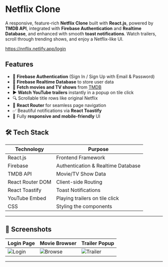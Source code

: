 # Netflix Clone

A responsive, feature-rich **Netflix Clone** built with **React.js**, powered by **TMDB API**, integrated with **Firebase Authentication** and **Realtime Database**, and enhanced with smooth **toast notifications**. Watch trailers, scroll through trending shows, and enjoy a Netflix-like UI.

https://nnflix.netlify.app/login

## Features

- 🔐 **Firebase Authentication** (Sign In / Sign Up with Email & Password)
- 🧠 **Firebase Realtime Database** to store user data
- 🎥 **Fetch movies and TV shows** from [TMDB](https://www.themoviedb.org/)
- ▶️ **Watch YouTube trailers** instantly in a popup on tile click
- 🔍 Scrollable title rows like original Netflix
- 🧭 **React Router** for seamless page navigation
- ✅ Beautiful notifications via **React Toastify**
- 📱 Fully **responsive and mobile-friendly** UI

## 🛠️ Tech Stack

| Technology        | Purpose                                  |
|-------------------|------------------------------------------|
| React.js          | Frontend Framework                       |
| Firebase          | Authentication & Realtime Database       |
| TMDB API          | Movie/TV Show Data                       |
| React Router DOM  | Client-side Routing                      |
| React Toastify    | Toast Notifications                      |
| YouTube Embed     | Playing trailers on tile click           |
| CSS               | Styling the components                   |
----------------------------------------------------------------

## 📸 Screenshots

| Login Page | Movie Browser | Trailer Popup |
|------------|---------------|----------------|
| ![Login](https://drive.google.com/file/d/1Xi_PdNq6inaDULzslpSN37liOwyXnEwK/view?usp=sharing) | ![Browse](https://drive.google.com/file/d/15HxaU8AHeGJtlbPWBMTzNu538ensrJd8/view?usp=sharing) | ![Trailer](https://drive.google.com/file/d/1jcfq_LgJR28rDe_XK7S8xBch3VAKGuBQ/view?usp=sharing) |

---

